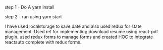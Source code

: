 step 1 - Do A yarn install

step 2 - run using yarn start

I have used localstorage to save date and also used redux for state management. Used ref for implementing download resume using react-pdf plugin. used redux forms to manage forms and created HOC to integrate reactauto complete with redux forms.